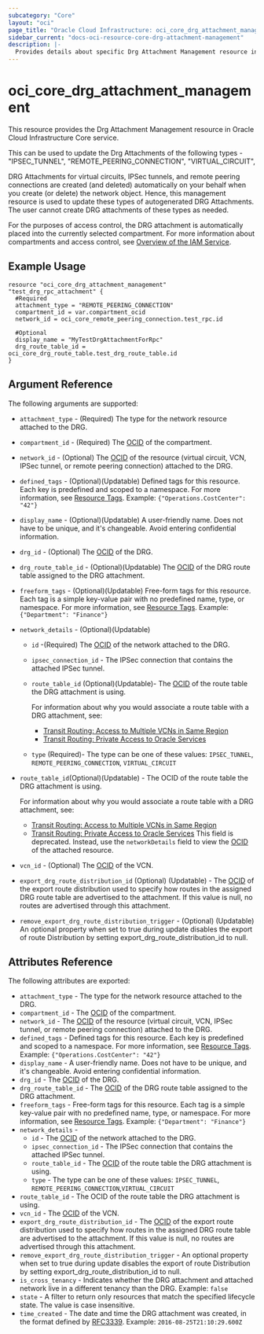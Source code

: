 ```yaml
---
subcategory: "Core"
layout: "oci"
page_title: "Oracle Cloud Infrastructure: oci_core_drg_attachment_management"
sidebar_current: "docs-oci-resource-core-drg-attachment-management"
description: |-
  Provides details about specific Drg Attachment Management resource in Oracle Cloud Infrastructure Core service
---
```


# oci_core_drg_attachment_management
This resource provides the Drg Attachment Management resource in Oracle Cloud Infrastructure Core service.

This can be used to update the Drg Attachments of the following types - 
"IPSEC_TUNNEL",
"REMOTE_PEERING_CONNECTION",
"VIRTUAL_CIRCUIT",

DRG Attachments for virtual circuits, IPSec tunnels, and remote peering connections are created (and deleted) automatically on your behalf when you create (or delete) the network object. Hence, this management resource is used to update these types of autogenerated DRG Attachments.
The user cannot create DRG attachments of these types as needed.

For the purposes of access control, the DRG attachment is automatically placed into the currently selected compartment.
For more information about compartments and access control, see
[Overview of the IAM Service](https://docs.cloud.oracle.com/iaas/Content/Identity/Concepts/overview.htm).


## Example Usage

```hcl
resource "oci_core_drg_attachment_management" "test_drg_rpc_attachment" {
  #Required
  attachment_type = "REMOTE_PEERING_CONNECTION"
  compartment_id = var.compartment_ocid
  network_id = oci_core_remote_peering_connection.test_rpc.id

  #Optional
  display_name = "MyTestDrgAttachmentForRpc"
  drg_route_table_id = oci_core_drg_route_table.test_drg_route_table.id
}
```

## Argument Reference

The following arguments are supported:

* `attachment_type` - (Required) The type for the network resource attached to the DRG.
* `compartment_id` - (Required) The [OCID](https://docs.cloud.oracle.com/iaas/Content/General/Concepts/identifiers.htm) of the compartment.
* `network_id` - (Optional) The [OCID](https://docs.cloud.oracle.com/iaas/Content/General/Concepts/identifiers.htm) of the resource (virtual circuit, VCN, IPSec tunnel, or remote peering connection) attached to the DRG.
* `defined_tags` - (Optional)(Updatable) Defined tags for this resource. Each key is predefined and scoped to a namespace. For more information, see [Resource Tags](https://docs.cloud.oracle.com/iaas/Content/General/Concepts/resourcetags.htm).  Example: `{"Operations.CostCenter": "42"}`
* `display_name` - (Optional)(Updatable) A user-friendly name. Does not have to be unique, and it's changeable. Avoid entering confidential information.
* `drg_id` - (Optional) The [OCID](https://docs.cloud.oracle.com/iaas/Content/General/Concepts/identifiers.htm) of the DRG.
* `drg_route_table_id` - (Optional)(Updatable) The [OCID](https://docs.cloud.oracle.com/iaas/Content/General/Concepts/identifiers.htm) of the DRG route table assigned to the DRG attachment.
* `freeform_tags` - (Optional)(Updatable) Free-form tags for this resource. Each tag is a simple key-value pair with no predefined name, type, or namespace. For more information, see [Resource Tags](https://docs.cloud.oracle.com/iaas/Content/General/Concepts/resourcetags.htm).  Example: `{"Department": "Finance"}`
* `network_details` - (Optional)(Updatable)
    * `id` -(Required) The [OCID](https://docs.cloud.oracle.com/iaas/Content/General/Concepts/identifiers.htm) of the network attached to the DRG.
    * `ipsec_connection_id` - The IPSec connection that contains the attached IPSec tunnel.
    * `route_table_id` (Optional)(Updatable)- The [OCID](https://docs.cloud.oracle.com/iaas/Content/General/Concepts/identifiers.htm) of the route table the DRG attachment is using.

      For information about why you would associate a route table with a DRG attachment, see:
        * [Transit Routing: Access to Multiple VCNs in Same Region](https://docs.cloud.oracle.com/iaas/Content/Network/Tasks/transitrouting.htm)
        * [Transit Routing: Private Access to Oracle Services](https://docs.cloud.oracle.com/iaas/Content/Network/Tasks/transitroutingoracleservices.htm)
    * `type` (Required)- The type can be one of these values: `IPSEC_TUNNEL`, `REMOTE_PEERING_CONNECTION`, `VIRTUAL_CIRCUIT`
* `route_table_id`(Optional)(Updatable) - The OCID of the route table the DRG attachment is using.

  For information about why you would associate a route table with a DRG attachment, see:
    * [Transit Routing: Access to Multiple VCNs in Same Region](https://docs.cloud.oracle.com/iaas/Content/Network/Tasks/transitrouting.htm)
    * [Transit Routing: Private Access to Oracle Services](https://docs.cloud.oracle.com/iaas/Content/Network/Tasks/transitroutingoracleservices.htm) This field is deprecated. Instead, use the `networkDetails` field to view the [OCID](https://docs.cloud.oracle.com/iaas/Content/General/Concepts/identifiers.htm) of the attached resource.
* `vcn_id` - (Optional) The [OCID](https://docs.cloud.oracle.com/iaas/Content/General/Concepts/identifiers.htm) of the VCN.
* `export_drg_route_distribution_id` (Optional) (Updatable) - The [OCID](https://docs.cloud.oracle.com/iaas/Content/General/Concepts/identifiers.htm) of the export route distribution used to specify how routes in the assigned DRG route table are advertised to the attachment. If this value is null, no routes are advertised through this attachment.
* `remove_export_drg_route_distribution_trigger` - (Optional) (Updatable) An optional property when set to true during update disables the export of route Distribution by setting export_drg_route_distribution_id to null.

## Attributes Reference

The following attributes are exported:

* `attachment_type` -  The type for the network resource attached to the DRG.
* `compartment_id` - The [OCID](https://docs.cloud.oracle.com/iaas/Content/General/Concepts/identifiers.htm) of the compartment.
* `network_id` - The [OCID](https://docs.cloud.oracle.com/iaas/Content/General/Concepts/identifiers.htm) of the resource (virtual circuit, VCN, IPSec tunnel, or remote peering connection) attached to the DRG.
* `defined_tags` - Defined tags for this resource. Each key is predefined and scoped to a namespace. For more information, see [Resource Tags](https://docs.cloud.oracle.com/iaas/Content/General/Concepts/resourcetags.htm).  Example: `{"Operations.CostCenter": "42"}`
* `display_name` - A user-friendly name. Does not have to be unique, and it's changeable. Avoid entering confidential information.
* `drg_id` - The [OCID](https://docs.cloud.oracle.com/iaas/Content/General/Concepts/identifiers.htm) of the DRG.
* `drg_route_table_id` - The [OCID](https://docs.cloud.oracle.com/iaas/Content/General/Concepts/identifiers.htm) of the DRG route table assigned to the DRG attachment.
* `freeform_tags` - Free-form tags for this resource. Each tag is a simple key-value pair with no predefined name, type, or namespace. For more information, see [Resource Tags](https://docs.cloud.oracle.com/iaas/Content/General/Concepts/resourcetags.htm).  Example: `{"Department": "Finance"}`
* `network_details` -
    * `id` - The [OCID](https://docs.cloud.oracle.com/iaas/Content/General/Concepts/identifiers.htm) of the network attached to the DRG.
    * `ipsec_connection_id` - The IPSec connection that contains the attached IPSec tunnel.
    * `route_table_id` - The [OCID](https://docs.cloud.oracle.com/iaas/Content/General/Concepts/identifiers.htm) of the route table the DRG attachment is using.
    * `type` - The type can be one of these values: `IPSEC_TUNNEL`, `REMOTE_PEERING_CONNECTION`,`VIRTUAL_CIRCUIT`
* `route_table_id` - The OCID of the route table the DRG attachment is using.
* `vcn_id` - The [OCID](https://docs.cloud.oracle.com/iaas/Content/General/Concepts/identifiers.htm) of the VCN.
* `export_drg_route_distribution_id` - The [OCID](https://docs.cloud.oracle.com/iaas/Content/General/Concepts/identifiers.htm) of the export route distribution used to specify how routes in the assigned DRG route table are advertised to the attachment. If this value is null, no routes are advertised through this attachment.
* `remove_export_drg_route_distribution_trigger` - An optional property when set to true during update disables the export of route Distribution by setting export_drg_route_distribution_id to null.
* `is_cross_tenancy` - Indicates whether the DRG attachment and attached network live in a different tenancy than the DRG.  Example: `false`
* `state` - A filter to return only resources that match the specified lifecycle state. The value is case insensitive.
* `time_created` - The date and time the DRG attachment was created, in the format defined by [RFC3339](https://tools.ietf.org/html/rfc3339).  Example: `2016-08-25T21:10:29.600Z`
